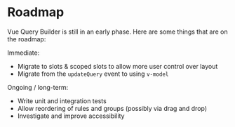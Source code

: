 # Roadmap

Vue Query Builder is still in an early phase. Here are some things that are on the roadmap:

Immediate:
- Migrate to slots & scoped slots to allow more user control over layout
- Migrate from the `updateQuery` event to using `v-model`

Ongoing / long-term:
- Write unit and integration tests
- Allow reordering of rules and groups (possibly via drag and drop)
- Investigate and improve accessibility